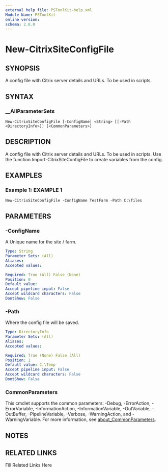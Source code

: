 ```yaml
---
external help file: PSToolKit-help.xml
Module Name: PSToolKit
online version: 
schema: 2.0.0
---
```


# New-CitrixSiteConfigFile

## SYNOPSIS

A config file with Citrix server details and URLs. To be used in scripts.

## SYNTAX

### __AllParameterSets

```
New-CitrixSiteConfigFile [-ConfigName] <String> [[-Path <DirectoryInfo>]] [<CommonParameters>]
```

## DESCRIPTION

A config file with Citrix server details and URLs.
To be used in scripts.
Use the function Import-CitrixSiteConfigFile to create variables from the config.


## EXAMPLES

### Example 1: EXAMPLE 1

```
New-CitrixSiteConfigFile -ConfigName TestFarm -Path C:\Tiles
```








## PARAMETERS

### -ConfigName

A Unique name for the site / farm.

```yaml
Type: String
Parameter Sets: (All)
Aliases: 
Accepted values: 

Required: True (All) False (None)
Position: 0
Default value: 
Accept pipeline input: False
Accept wildcard characters: False
DontShow: False
```

### -Path

Where the config file will be saved.

```yaml
Type: DirectoryInfo
Parameter Sets: (All)
Aliases: 
Accepted values: 

Required: True (None) False (All)
Position: 1
Default value: C:\Temp
Accept pipeline input: False
Accept wildcard characters: False
DontShow: False
```


### CommonParameters

This cmdlet supports the common parameters: -Debug, -ErrorAction, -ErrorVariable, -InformationAction, -InformationVariable, -OutVariable, -OutBuffer, -PipelineVariable, -Verbose, -WarningAction, and -WarningVariable. For more information, see [about_CommonParameters](http://go.microsoft.com/fwlink/?LinkID=113216).

## NOTES



## RELATED LINKS

Fill Related Links Here

